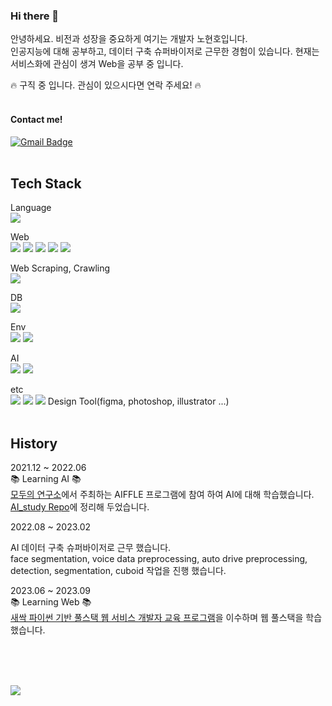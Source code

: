 ### Hi there 👋

안녕하세요. 비전과 성장을 중요하게 여기는 개발자 노현호입니다.   
인공지능에 대해 공부하고, 데이터 구축 슈퍼바이저로 근무한 경험이 있습니다.
현재는 서비스화에 관심이 생겨 Web을 공부 중 입니다.   

🔥 구직 중 입니다. 관심이 있으시다면 연락 주세요! 🔥   
<br/>
#### Contact me!
[![Gmail Badge](https://img.shields.io/badge/Gmail-d14836?style=flat-square&logo=Gmail&logoColor=white&link=mailto:noehyeanhoo@gmail.com)](mailto:noehyeanhoo@gmail.com)
<br/><br/>

## Tech Stack   
Language
<br/>
<img src="https://img.shields.io/badge/Python-3766AB?style=flat-square&logo=Python&logoColor=white"/></a> 

Web
<br/>
<img src="https://img.shields.io/badge/HTML5-E34F26?style=flat-square&logo=HTML5&logoColor=white"/></a>
<img src="https://img.shields.io/badge/CSS3-1572B6?style=flat-square&logo=CSS3&logoColor=white"/></a>
<img src="https://img.shields.io/badge/JavaScript-F7DF1E?style=flat-square&logo=JavaScript&logoColor=white"/></a>
<img src="https://img.shields.io/badge/Flask-000000?style=flat-square&logo=Flask&logoColor=white"/></a>
<img src="https://img.shields.io/badge/Jinja-B41717?style=flat-square&logo=Jinja&logoColor=white"/></a>
<br/>

Web Scraping, Crawling
<br/>
<img src="https://img.shields.io/badge/Selenium-43B02A?style=flat-square&logo=Selenium&logoColor=white"/></a> 
<br/>

DB
<br/>
<img src="https://img.shields.io/badge/sqlite-003B57?style=flat-square&logo=sqlite&logoColor=white"/></a>
<br/>

Env
<br/>
<img src="https://img.shields.io/badge/macos-000000?style=flat-square&logo=macos&logoColor=white"/></a> 
<img src="https://img.shields.io/badge/Google Colab-F9AB00?style=flat-square&logo=Google Colab&logoColor=white"/></a> 
<br/>

AI
<br/>
<img src="https://img.shields.io/badge/TensorFlow-FF6F00?style=flat-square&logo=TensorFlow&logoColor=white"/></a> 
<img src="https://img.shields.io/badge/PyTorch-EE4C2C?style=flat-square&logo=PyTorch&logoColor=white"/></a> 
<br/>

etc
<br/>
<img src="https://img.shields.io/badge/Github-181717?style=flat-square&logo=Github&logoColor=white"/></a> 
<img src="https://img.shields.io/badge/Notion-000000?style=flat-square&logo=Notion&logoColor=white"/></a>
<img src="https://img.shields.io/badge/Slack-4A154B?style=flat-square&logo=Slack&logoColor=white"/></a>
Design Tool(figma, photoshop, illustrator ...)
<br/>
<br/>

## History
2021.12 ~ 2022.06   
📚 Learning AI 📚   
[모두의 연구소](https://modulabs.co.kr/)에서 주최하는 AIFFLE 프로그램에 참여 하여 AI에 대해 학습했습니다.   
[AI_study Repo](https://github.com/cowFarmer/AI_study)에 정리해 두었습니다.   

2022.08 ~ 2023.02   
<!-- [Alchera](https://alchera.ai/)에서  -->
AI 데이터 구축 슈퍼바이저로 근무 했습니다.   
face segmentation, voice data preprocessing, auto drive preprocessing, detection, segmentation, cuboid 작업을 진행 했습니다.   

2023.06 ~ 2023.09   
📚 Learning Web 📚   
[새싹 파이썬 기반 풀스택 웹 서비스 개발자 교육 프로그램](https://github.com/cowFarmer/fullStack_sesac)을 이수하며 웹 풀스택을 학습했습니다.   


<br/><br/><br/>


<a href="https://hits.seeyoufarm.com"><img src="https://hits.seeyoufarm.com/api/count/incr/badge.svg?url=https%3A%2F%2Fgithub.com%2FcowFarmer&count_bg=%230095FF&title_bg=%239C9C9C&icon=&icon_color=%23E7E7E7&title=hits&edge_flat=false"/></a>

<!-- reference -->
<!-- https://simpleicons.org/ -->
